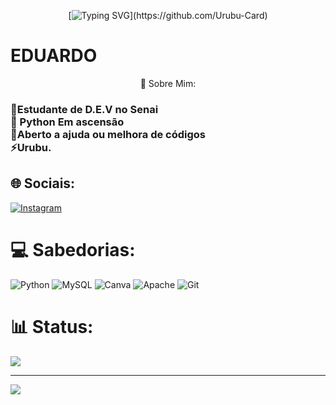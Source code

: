 <p align="center"
 
[![Typing SVG](https://readme-typing-svg.herokuapp.com?font=Monaco&weight=300&size=40&duration=4000&pause=1000&color=8828F7&width=500&height=70&lines=Welcome+to+my+profile!)](https://github.com/Urubu-Card)

<h1> EDUARDO </h1>


 <p align ="center"
  
# 💫 Sobre Mim:
### 👾Estudante de D.E.V no Senai<br>🐍 Python Em ascensão <br>🤝Aberto a ajuda ou melhora de códigos<br>⚡Urubu.


## 🌐 Sociais:
[![Instagram](https://img.shields.io/badge/Instagram-%23E4405F.svg?logo=Instagram&logoColor=white)](https://instagram.com/@silvaedz) 

# 💻 Sabedorias:
![Python](https://img.shields.io/badge/python-3670A0?style=for-the-badge&logo=python&logoColor=ffdd54) ![MySQL](https://img.shields.io/badge/mysql-4479A1.svg?style=for-the-badge&logo=mysql&logoColor=white) ![Canva](https://img.shields.io/badge/Canva-%2300C4CC.svg?style=for-the-badge&logo=Canva&logoColor=white) ![Apache](https://img.shields.io/badge/apache-%23D42029.svg?style=for-the-badge&logo=apache&logoColor=white) ![Git](https://img.shields.io/badge/git-%23F05033.svg?style=for-the-badge&logo=git&logoColor=white)
# 📊 Status:

![](https://nirzak-streak-stats.vercel.app/?user=Urubu_Card&theme=shadow_red&hide_border=false)<br/>


---
[![](https://visitcount.itsvg.in/api?id=Urubu_Card&icon=5&color=4)](https://visitcount.itsvg.in)

<!-- Proudly created with GPRM ( https://gprm.itsvg.in ) -->
